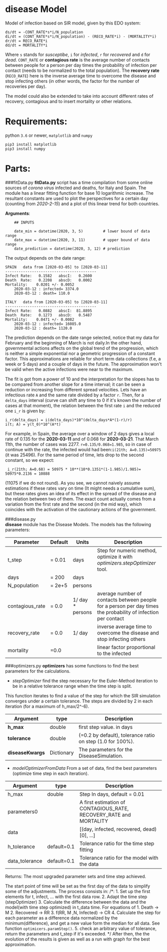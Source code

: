 # disease Model
Model of infection based on SIR model, given by this EDO system:
	
	ds/dt = -CONT_RATE*s*i/N_population
	di/dt = (CONT_RATE*s*i/N_population) - (RECO_RATE*i) - (MORTALITY*i)
	dr/dt = RECO_RATE*i
	dd/dt = MORTALITY*i

Where `s` stands for _susceptibe_, `i` for _infected_, `r` for _recovered_ and `d` for _dead_. `CONT_RATE` or __contagious rate__ is the average number of contacts between people for a person per day times the probability of infection per contact (needs to be normalized to the total population). The __recovery rate__ (`RECO_RATE`) here is the inverse average time to overcome the disease and stop infecting others (in other words, the factor for the number of recoveries per day).

The model could also be extended to take into account different rates of recovery, contagious and to insert mortality or other relations.

# Requirements:

python `3.6` or newer, `matplotlib` and `numpy`

	pip3 install matplotlib
	pip3 install numpy

# Parts:
###fitData.py 
**fitData.py**  script has a time compilation from some online sources of _corona virus_ infected and deaths, for Italy and Spain. The module has a linear fitting function for base 10 logarithmic increase. The resultant constants are used to plot the perspectives for a certain day (counting from _2020-2-15_) and a plot of this linear trend for both countries.

__Arguments__:

~~~~~~~~~~~~~{.py}
    ## INPUTS
    
    date_min = datetime(2020, 3, 5)         # lower bound of data range
    date_max = datetime(2020, 3, 11)        # upper bound of data range
    date_prediction = datetime(2020, 3, 12) # prediction
~~~~~~~~~~~~~
    
The output depends on the date range:

	SPAIN   data from [2020-03-05] to [2020-03-11]
	-----------------------------------------
	Infect Rate:   0.1582   abscI:   0.2600
	Death  Rate:   0.2208   abscD:   0.0002
	Mortality:    0.0201 +/- 0.0052
        2020-03-12 : infected= 3374.0
        2020-03-12 : death= 110.0

	ITALY   data from [2020-03-05] to [2020-03-11]
	-----------------------------------------
	Infect Rate:   0.0882   abscI:  81.8895
	Death  Rate:   0.1273   abscD:   0.5487
	Mortality:    0.0471 +/- 0.0082
        2020-03-12 : infected= 16085.0
        2020-03-12 : death= 1120.0

The prediction depends on the date range selected, notice that my data for February and the beginning of March is not daily.In the other hand, governmental actions affects on the global trend of the progression, which is neither a simple exponential nor a geometric progression of a constant factor. This approximations are reliable for short term data collections (f.e, a week or 5 days) and a couple of days in the future. The approximation won't be valid when the active infections were near to the maximum.

The fit is got from a power of 10 and the interpretation for the slopes has to be compared from another slope for a time interval; it can be seen a reduction or increasing from different spread velocities. Lets have an infectious rate `A` and the same rate divided by a factor `r`. Then, for a `delta_days` interval (curve can shift any time to 0 if it's known the number of cases at that moment), the relation between the first rate `i` and the reduced one `i_r` is given by:

	i_r(delta_days) = i(delta_days)*10^(delta_days*A*(1-r)/r)
	i(t; A) = y(t_0)*10^(A*t)

For example, in Spain, the average over a window of 2 days gives a local rate of 0.135 for the __2020-03-11__ and of 0.068 for __2020-03-21__. That March 11th, the number of cases was 2277. `r=0.135/0.068=1.985`, so in case of continue with the rate, the infected would had been:`i(21th; A=0.135)=50975` (it was 25496). For the same period of time, lets drop to the second constant, so we expect:

	 i_r(21th; A=0.68) = 50975 * 10**(10*0.1351*(1-1.985)/1.985)= 50975*0.2136 = 10888 

(11075 if we do not round). As you see, we cannot naively assume estimations if these rates vary on time (It might needs a cumulative sum), but these rates gives an idea of its effect in the spread of the disease and the relation between two of them. The exact count  actually comes from a variation from the first rate and the second (in the mid way), which coincides with the activation of the cautionary actions of the government.

 
###disease.py    
 **disease** module has the Disease Models. The models has the following parameters:

| Parameter | Default | Units | Description |
| --- | --- | --- | --- |
| t_step |  = 0.01 | days | Step for numeric method, optimize it with _optimizers.stepOptimizer_ tool. |
| days  |   = 200   | days |  |
| N_population | = 2e+5 | persons |  |
| contagious_rate | = 0.0 | 1/ day * persons | average number of contacts between people for a person per day times the probability of infection per contact |
| recovery_rate | = 0.0 | 1/ day | inverse average time to overcome the disease and stop infecting others |
| mortality | =0.0 |  | linear factor proportional to the infected |

###optimizers.py
**optimizers** has some functions to find the best parameters for the calculations.
* _stepOptimizer_ find the step necessary for the Euler-Method iteration to be in a relative tolerance range when the time step is split.

This function iterates to find a value of the step for which the SIR simulation converges under a certain tolerance. The steps are divided by 2 in each iteration (for a maximum of h_max/2^-6).

| Argument | type | Description |
| --- | --- | --- |
| __h_max__ | double | first step value. in days|
| __tolerance__ | double |(=0.2 by default), tolerance ratio on step (1.0 for 100%).|
| __diseaseKwargs__ |Dictionary | The parameters for the DiseaseSimulation. |

* _modelOptimizerFromData_
From a set of data, find the best parameters (optimize time step in each iteration).

| Argument | type | Description |
| --- | --- | --- |
| h_max | double | Step In days, default = 0.01 |
| parameters0| <dict> | A first estimation of CONTAGIOUS_RATE, RECOVERY_RATE and MORTALITY |
| data | <list of tuples> | [(day, infected, recovered, dead)[0], ...]|
| h_tolerance | <double> default=0.1 | Tolerance ratio for the time step fitting |
| data_tolerance | <double> default=0.1 | Tolerance ratio for the model with the data |
Returns:
The most upgraded parameter sets and time step achieved.

The start point of time will be set as the first day of the data to simplify some of the adjustments. 
The process consists in:
/*:
	1. Set up the first elements for t, infect, ... with the first data row.
	2. Adapt the time step (stepOptimizer)
	3. Calculate the difference between the data and the model(with time step optimized) in t_data time. For equations of 
		1. Death &rarr; M
		2. Recovered &rarr; RR
		3. f(RR, M ,N, Infected) &rarr; CR 
	4. Calculate the step for each parameter as a difference data normalized by the minimum(difference), and get a new value form the median for all data. See function `optimicers.paramStep()`.
	5. check an arbitrary value of tolerance, return the parameters and t_step if it's exceeded.
*/
After then, the the evolution of the results is given as well as a run with graph for the best approximation.